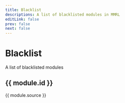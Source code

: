 ```yaml
---
title: Blacklist
descriptions: A list of blacklisted modules in MMRL
editLink: false
prev: false
next: false
---
```


<script setup>
import blacklist from '../../../meta/blacklist.yaml'

const openUrl = (url) => {
  window.open(url);
};
</script>

# Blacklist

A list of blacklisted modules

<div v-for="module in blacklist">

## {{ module.id }}

<a :href="module.source" target="_blank" :class="[$style.VPButton, $style.VPButton_medium, $style.VPButton_alt]">{{ module.source }}</a>

<template v-if="module.notes && module.note !== ''">

> [!NOTE]
> {{ module.notes }}

</template>


<template v-if="module.antifeatures && module.antifeatures.length !== 0">
    <ul v-for="af in module.antifeatures">
        <li>
            <a href="/guide/antifeatures">
                {{ af }}
            </a>
        </li>
    </ul>
</template>

</div>



<style module>
.VPButton {
    display: inline-block;
    border: 1px solid transparent;
    text-align: center;
    font-weight: 600;
    white-space: nowrap;
    color: unset !important;
    text-decoration: unset !important;
    transition: color 0.25s, border-color 0.25s, background-color 0.25s;
}

.VPButton_medium {
    border-radius: 20px;
    padding: 0 20px;
    line-height: 38px;
    font-size: 14px;
}

.VPButton_alt {
    border-color: var(--vp-button-alt-border);
    color: var(--vp-button-alt-text);
    background-color: var(--vp-button-alt-bg);
}

.VPButton_brand {
    border-color: var(--vp-button-brand-border);
    color: var(--vp-button-brand-text);
    background-color: var(--vp-button-brand-bg);
}
</style>

